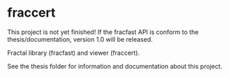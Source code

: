 # fraccert
This project is not yet finished! If the fracfast API is conform to the thesis/documentation, version 1.0 will be released.

Fractal library (fracfast) and viewer (fraccert).

See the thesis folder for information and documentation about this project.
